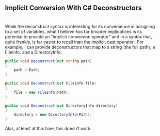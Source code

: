 

## Implicit Conversion With C# Deconstructors
#
While the deconstruct syntax is interesting for its convenience in assigning to a set of variables, what I believe has far broader implications is its potential to provide an “implicit conversion operator” and in a syntax that, quite frankly, is far easier to recall than the implicit cast operator.  For example, I can provide deconstructors that map to a string (the full path), a FileInfo, and a DirectoryInfo:

```csharp
public void Deconstruct(out string path)
{
    path = Path;
}

public void Deconstruct(out FileInfo file)
{
    file = new FileInfo(Path);
}

public void Deconstruct(out DirectoryInfo directory)
{
    directory = new DirectoryInfo(Path);
}
```

Alas, at least at this time, this doesn’t work.
